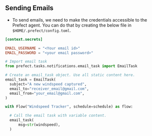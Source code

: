 

## Sending Emails

- To send emails, we need to make the credentials accessible to the Prefect agent. You can do that by creating the below file in `$HOME/.prefect/config.toml`.

```toml
[context.secrets]

EMAIL_USERNAME = "<Your email id>"
EMAIL_PASSWORD = "<your email password>"
```

```python
# Import email task
from prefect.tasks.notifications.email_task import EmailTask

# Create an email_task object. Use all static content here.
email_task = EmailTask(
  subject="A new windspeed captured",
  email_to="receiver_email@gmail.com",
  email_from="your_email@gmail.com",
)

with Flow("Windspeed Tracker", schedule=schedule) as flow:

  # Call the email task with variable content.
  email_task(
	  msg=str(windspeed),
  )
```
